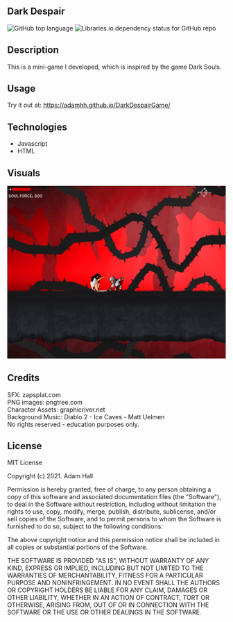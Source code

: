 ## Dark Despair

![GitHub top language](https://img.shields.io/github/languages/top/kbnewlon/project3) ![Libraries.io dependency status for GitHub repo](https://img.shields.io/badge/license-MIT_License-yellowgreen)

## Description
This is a mini-game I developed, which is inspired by the game Dark Souls.

## **Usage**
Try it out at: https://adamhh.github.io/DarkDespairGame/

## **Technologies**
* Javascript
* HTML

## **Visuals**
![screenshot](images/screenshot.png)

## **Credits**
SFX: zapsplat.com</br>
PNG images: pngtree.com</br>
Character Assets: graphicriver.net </br>
Background Music: Diablo 2 - Ice Caves - Matt Uelmen</br>
No rights reserved - education purposes only.


## **License**
MIT License

Copyright (c) 2021. Adam Hall

Permission is hereby granted, free of charge, to any person obtaining a copy
of this software and associated documentation files (the "Software"), to deal
in the Software without restriction, including without limitation the rights
to use, copy, modify, merge, publish, distribute, sublicense, and/or sell
copies of the Software, and to permit persons to whom the Software is
furnished to do so, subject to the following conditions:

The above copyright notice and this permission notice shall be included in all
copies or substantial portions of the Software.

THE SOFTWARE IS PROVIDED "AS IS", WITHOUT WARRANTY OF ANY KIND, EXPRESS OR
IMPLIED, INCLUDING BUT NOT LIMITED TO THE WARRANTIES OF MERCHANTABILITY,
FITNESS FOR A PARTICULAR PURPOSE AND NONINFRINGEMENT. IN NO EVENT SHALL THE
AUTHORS OR COPYRIGHT HOLDERS BE LIABLE FOR ANY CLAIM, DAMAGES OR OTHER
LIABILITY, WHETHER IN AN ACTION OF CONTRACT, TORT OR OTHERWISE, ARISING FROM,
OUT OF OR IN CONNECTION WITH THE SOFTWARE OR THE USE OR OTHER DEALINGS IN THE
SOFTWARE.
